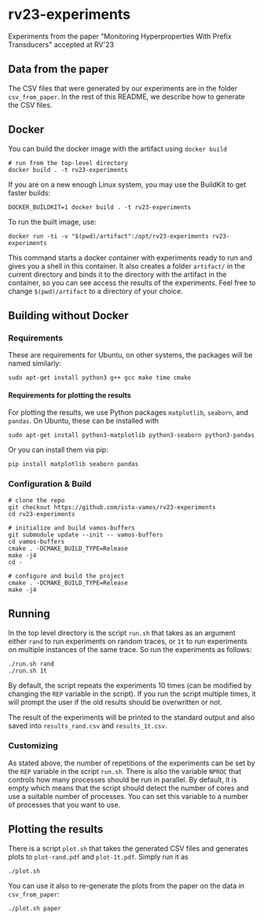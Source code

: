 # rv23-experiments

Experiments from the paper "Monitoring Hyperproperties With Prefix Transducers" accepted at RV'23

## Data from the paper

The CSV files that were generated by our experiments are in the folder `csv_from_paper`.
In the rest of this README, we describe how to generate the CSV files.

## Docker

You can build the docker image with the artifact using `docker build`

```
# run from the top-level directory
docker build . -t rv23-experiments
```

If you are on a new enough Linux system, you may use the BuildKit to get
faster builds:

```
DOCKER_BUILDKIT=1 docker build . -t rv23-experiments
```

To run the built image, use:

```
docker run -ti -v "$(pwd)/artifact":/opt/rv23-experiments rv23-experiments
```

This command starts a docker container with experiments ready to run and gives
you a shell in this container. It also creates a folder `artifact/` in the
current directory and binds it to the directory with the artifact in the container,
so you can see access the results of the experiments.
Feel free to change `$(pwd)/artifact` to a directory of your choice.

## Building without Docker

### Requirements

These are requirements for Ubuntu, on other systems, the packages will be named similarly:

```
sudo apt-get install python3 g++ gcc make time cmake
```

#### Requirements for plotting the results

For plotting the results, we use Python packages `matplotlib`, `seaborn`, and `pandas`.
On Ubuntu, these can be installed with

```
sudo apt-get install python3-matplotlib python3-seaborn python3-pandas
```

Or you can install them via pip:

```
pip install matplotlib seaborn pandas
```


### Configuration & Build

```shell
# clone the repo
git checkout https://github.com/ista-vamos/rv23-experiments
cd rv23-experiments

# initialize and build vamos-buffers
git submodule update --init -- vamos-buffers
cd vamos-buffers
cmake . -DCMAKE_BUILD_TYPE=Release
make -j4
cd -

# configure and build the project
cmake . -DCMAKE_BUILD_TYPE=Release
make -j4
```

## Running

In the top level directory is the script `run.sh` that takes as an argument either
`rand` to run experiments on random traces, or `1t` to run experiments on
multiple instances of the same trace. So run the experiments as follows:

```
./run.sh rand
./run.sh 1t
```

By default, the script repeats the experiments 10 times (can be modified by changing
the `REP` variable in the script). If you run the script multiple times, it will
prompt the user if the old results should be overwritten or not.

The result of the experiments will be printed to the standard output and also
saved into `results_rand.csv` and `results_1t.csv`.

### Customizing

As stated above, the number of repetitions of the experiments can be set by the
`REP` variable in the script `run.sh`. There is also the variable `NPROC`
that controls how many processes should be run in parallel.
By default, it is empty which means that the script should detect the number of cores
and use a suitable number of processes. You can set this variable to a number
of processes that you want to use.

## Plotting the results

There is a script `plot.sh` that takes the generated CSV files and generates plots
to `plot-rand.pdf` and `plot-1t.pdf`. Simply run it as

```
./plot.sh
```

You can use it also to re-generate the plots from the paper on the data in `csv_from_paper`:

```
./plot.sh paper
```

